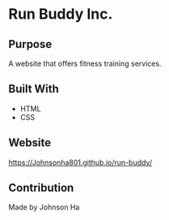 # Run Buddy Inc.

## Purpose
A website that offers fitness training services.

## Built With
* HTML
* CSS

## Website
https://Johnsonha801.github.io/run-buddy/

## Contribution
Made by Johnson Ha
